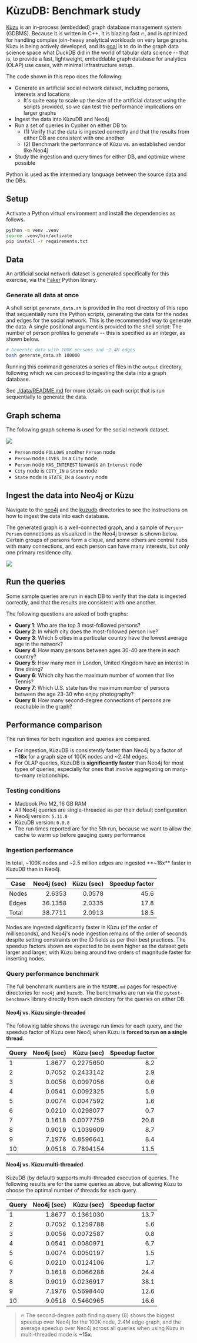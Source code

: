 # KùzuDB: Benchmark study

[Kùzu](https://kuzudb.com/) is an in-process (embedded) graph database management system (GDBMS). Because it is written in C++, it is blazing fast 🔥, and is optimized for handling complex join-heavy analytical workloads on very large graphs. Kùzu is being actively developed, and its [goal](https://kuzudb.com/docusaurus/blog/what-every-gdbms-should-do-and-vision) is to do in the graph data science space what DuckDB did in the world of tabular data science -- that is, to provide a fast, lightweight, embeddable graph database for analytics (OLAP) use cases, with minimal infrastructure setup.

The code shown in this repo does the following:

* Generate an artificial social network dataset, including persons, interests and locations
  * It's quite easy to scale up the size of the artificial dataset using the scripts provided, so we can test the performance implications on larger graphs
* Ingest the data into KùzuDB and Neo4j
* Run a set of queries in Cypher on either DB to:
  * (1) Verify that the data is ingested correctly and that the results from either DB are consistent with one another
  * (2) Benchmark the performance of Kùzu vs. an established vendor like Neo4j
* Study the ingestion and query times for either DB, and optimize where possible

Python is used as the intermediary language between the source data and the DBs.

## Setup

Activate a Python virtual environment and install the dependencies as follows.

```sh
python -m venv .venv
source .venv/bin/activate
pip install -r requirements.txt
```

## Data

An artificial social network dataset is generated specifically for this exercise, via the [Faker](https://faker.readthedocs.io/en/master/) Python library.


### Generate all data at once

A shell script `generate_data.sh` is provided in the root directory of this repo that sequentially runs the Python scripts, generating the data for the nodes and edges for the social network. This is the recommended way to generate the data. A single positional argument is provided to the shell script: The number of person profiles to generate -- this is specified as an integer, as shown below.

```sh
# Generate data with 100K persons and ~2.4M edges
bash generate_data.sh 100000
```

Running this command generates a series of files in the `output` directory, following which we can proceed to ingesting the data into a graph database.

See [./data/README.md](./data/README.md) for more details on each script that is run sequentially to generate the data.

## Graph schema

The following graph schema is used for the social network dataset.

![](./assets/kuzudb-graph-schema.png)

* `Person` node `FOLLOWS` another `Person` node
* `Person` node `LIVES_IN` a `City` node
* `Person` node `HAS_INTEREST` towards an `Interest` node
* `City` node is `CITY_IN` a `State` node
* `State` node is `STATE_IN` a `Country` node

## Ingest the data into Neo4j or Kùzu

Navigate to the [neo4j](./neo4j) and the [kuzudb](./kuzudb/) directories to see the instructions on how to ingest the data into each database.

The generated graph is a well-connected graph, and a sample of `Person`-`Person` connections as visualized in the Neo4j browser is shown below. Certain groups of persons form a clique, and some others are central hubs with many connections, and each person can have many interests, but only one primary residence city.

![](./assets/person-person.png)

## Run the queries

Some sample queries are run in each DB to verify that the data is ingested correctly, and that the results are consistent with one another.

The following questions are asked of both graphs:

* **Query 1**: Who are the top 3 most-followed persons?
* **Query 2**: In which city does the most-followed person live?
* **Query 3**: Which 5 cities in a particular country have the lowest average age in the network?
* **Query 4**: How many persons between ages 30-40 are there in each country?
* **Query 5**: How many men in London, United Kingdom have an interest in fine dining?
* **Query 6**: Which city has the maximum number of women that like Tennis?
* **Query 7**: Which U.S. state has the maximum number of persons between the age 23-30 who enjoy photography?
* **Query 8**: How many second-degree connections of persons are reachable in the graph?

## Performance comparison

The run times for both ingestion and queries are compared.

* For ingestion, KùzuDB is consistently faster than Neo4j by a factor of **~18x** for a graph size of 100K nodes and ~2.4M edges.
* For OLAP queries, KùzuDB is **significantly faster** than Neo4j for most types of queries, especially for ones that involve aggregating on many-to-many relationships.

### Testing conditions

* Macbook Pro M2, 16 GB RAM
* All Neo4j queries are single-threaded as per their default configuration
* Neo4j version: `5.11.0`
* KùzuDB version: `0.0.8`
* The run times reported are for the 5th run, because we want to allow the cache to warm up before gauging query performance

### Ingestion performance

In total, ~100K nodes and ~2.5 million edges are ingested **~18x** faster in KùzuDB than in Neo4j.

Case | Neo4j (sec) | Kùzu (sec) | Speedup factor
--- | ---: | ---: | ---:
Nodes | 2.6353 | 0.0578 | 45.6
Edges | 36.1358 | 2.0335 | 17.8
Total | 38.7711 | 2.0913 | 18.5

Nodes are ingested significantly faster in Kùzu (of the order of milliseconds), and Neo4j's node ingestion remains of the order of seconds despite setting constraints on the ID fields as per their best practices. The speedup factors shown are expected to be even higher as the dataset gets larger and larger, with Kùzu being around two orders of magnitude faster for inserting nodes.

### Query performance benchmark

The full benchmark numbers are in the `README.md` pages for respective directories for `neo4j` and `kuzudb`. The benchmarks are run via the `pytest-benchmark` library directly from each directory for the queries on either DB.

#### Neo4j vs. Kùzu single-threaded

The following table shows the average run times for each query, and the speedup factor of Kùzu over Neo4j when Kùzu is **forced to run on a single thread**.

Query | Neo4j (sec) | Kùzu (sec) | Speedup factor
--- | ---: | ---: | ---:
1 | 1.8677 | 0.2275650 | 8.2
2 | 0.7052 | 0.2433142 | 2.9
3 | 0.0056 | 0.0097056 | 0.6
4 | 0.0541 | 0.0092325 | 5.9
5 | 0.0074 | 0.0047592 | 1.6
6 | 0.0210 | 0.0298077 | 0.7
7 | 0.1618 | 0.0077759 | 20.8
8 | 0.9019 | 0.1039609 | 8.7
9 | 7.1976 | 0.8596641 | 8.4
10 | 9.0518 | 0.7894154 | 11.5

#### Neo4j vs. Kùzu multi-threaded

KùzuDB (by default) supports multi-threaded execution of queries. The following results are for the same queries as above, but allowing Kùzu to choose the optimal number of threads for each query.

Query | Neo4j (sec) | Kùzu (sec) | Speedup factor
--- | ---: | ---: | ---:
1 | 1.8677 | 0.1361030 | 13.7
2 | 0.7052 | 0.1259788 | 5.6
3 | 0.0056 | 0.0072587 | 0.8
4 | 0.0541 | 0.0080971 | 6.7
5 | 0.0074 | 0.0050197 | 1.5
6 | 0.0210 | 0.0124106 | 1.7
7 | 0.1618 | 0.0066288 | 24.4
8 | 0.9019 | 0.0236917 | 38.1
9 | 7.1976 | 0.5698440 | 12.6
10 | 9.0518 | 0.5460965 | 16.6

> 🔥 The second-degree path finding query (8) shows the biggest speedup over Neo4j for the 100K node, 2.4M edge graph, and the average speedup over Neo4j across all queries when using Kùzu in multi-threaded mode is **~15x**.
